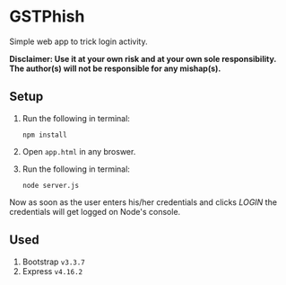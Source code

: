 # GSTPhish
Simple web app to trick login activity.

**Disclaimer: Use it at your own risk and at your own sole responsibility. The author(s) will not be responsible for any mishap(s).**

## Setup
1. Run the following in terminal:
    ```
    npm install
    ``` 

2. Open `app.html` in any broswer.

3. Run the following in terminal:
    ```$xslt
    node server.js
    ```

Now as soon as the user enters his/her credentials and clicks _LOGIN_ the credentials will get logged on Node's console.


## Used

1. Bootstrap `v3.3.7`
2. Express `v4.16.2`

